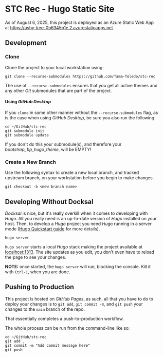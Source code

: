 # STC Rec - Hugo Static Site

As of August 6, 2025, this project is deployed as an Azure Static Web App at https://ashy-tree-0b6345b1e.2.azurestaticapps.net.  

## Development

### Clone
Clone the project to your local workstation using:
```
git clone --recurse-submodules https://github.com/Tama-Toledo/stc-rec
```

The use of `--recurse-submodules` ensures that you get all active themes and any other _Git_ submodules that are part of the project.

#### Using _GitHub Desktop_
If you `clone` in some other manner without the `--recurse-submodules` flag, as is the case when using _GitHub Desktop_, be sure you also run the following:

```
cd ~/GitHub/stc-rec
git submodule init
git submodule update
```

If you don't do this your submodule(s), and therefore your _bootstrap\_bp\_hugo\_theme_, will be EMPTY!

### Create a New Branch
Use the following syntax to create a new local branch, and tracked upstream branch, on your workstation before you begin to make changes.
```
git checkout -b <new branch name>
```

## Developing Without Docksal
_Docksal_ is nice, but it's really overkill when it comes to developing with _Hugo_.  All you really need is an up-to-date version of _Hugo_ installed on your host.  Then, to develop a _Hugo_ project you need _Hugo_ running in a server mode ([Hugo Quickstart guide](https://gohugo.io/getting-started/quick-start/) for more details).

```
hugo server
```

`hugo server` starts a local _Hugo_ stack making the project available at [localhost:1313](http://localhost:1313).
The site updates as you edit, you don't even have to reload the page to see your changes.

**NOTE:** once started, the `hugo server` will run, blocking the console. Kill it with `Ctrl-C`, when you are done.

## Pushing to Production
This project is hosted on _GitHub Pages_, as such, all that you have to do to deploy your changes is to `git add`, `git commit -m`, and `git push` your changes to the `main` branch of the repo.

That essentially completes a push-to-production workflow.

The whole process can be run from the command-line like so:

```
cd ~/GitHub/stc-rec
git add .
git commit -m "Add commit message here"
git push
```
